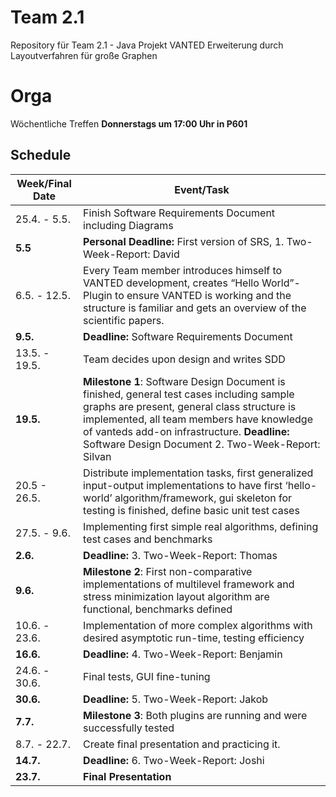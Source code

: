 # Team 2.1

Repository für Team 2.1  - Java Projekt VANTED Erweiterung durch Layoutverfahren für große Graphen

# Orga

Wöchentliche Treffen **Donnerstags um 17:00 Uhr in P601**

## Schedule

Week/Final Date | Event/Task
----------------|-----------
  25.4. - 5.5. |   Finish Software Requirements Document including Diagrams
  **5.5** |          **Personal Deadline:** First version of SRS, 1. Two-Week-Report: David
  6.5. - 12.5. |     Every Team member introduces himself to VANTED development, creates “Hello World”-Plugin to ensure VANTED is working and the structure is familiar and gets an overview of the scientific papers.
  **9.5.** |         **Deadline:** Software Requirements Document
  13.5. - 19.5. |    Team decides upon design and writes SDD
  **19.5.** |        **Milestone 1**: Software Design Document is finished, general test cases including sample graphs are present, general class structure is implemented, all team members have knowledge of vanteds add-on infrastructure. **Deadline:** Software Design Document 2. Two-Week-Report: Silvan
  20.5 - 26.5. |     Distribute implementation tasks, first generalized input-output implementations to have first ‘hello-world’ algorithm/framework, gui skeleton for testing is finished, define basic unit test cases
  27.5. - 9.6. |     Implementing first simple real algorithms, defining test cases and benchmarks
  **2.6.** |         **Deadline:** 3. Two-Week-Report: Thomas
  **9.6.** |         **Milestone 2**: First non-comparative implementations of multilevel framework and stress minimization layout algorithm are functional, benchmarks defined
  10.6. - 23.6. |    Implementation of more complex algorithms with desired asymptotic run-time, testing efficiency
  **16.6.** |        **Deadline:** 4. Two-Week-Report: Benjamin
  24.6. - 30.6. |    Final tests, GUI fine-tuning
  **30.6.** |        **Deadline:** 5. Two-Week-Report: Jakob
  **7.7.**  |        **Milestone 3**: Both plugins are running and were successfully tested
  8.7. - 22.7. |     Create final presentation and practicing it.
  **14.7.**  |       **Deadline:** 6. Two-Week-Report: Joshi
  **23.7.**  |       **Final Presentation**
